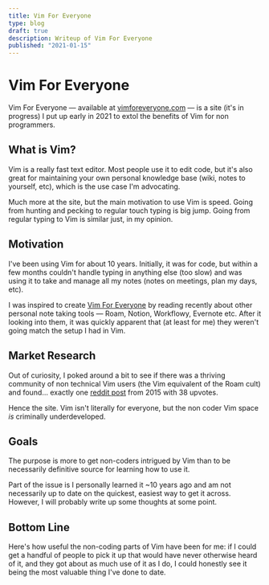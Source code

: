 ```yaml
---
title: Vim For Everyone
type: blog
draft: true
description: Writeup of Vim For Everyone
published: "2021-01-15"
---
```



# Vim For Everyone
Vim For Everyone — available at
[vimforeveryone.com](https://www.vimforeveryone.com) — is a site (it's in
progress) I put up early in 2021 to extol the benefits of Vim for non
programmers.

## What is Vim?
Vim is a really fast text editor. Most people use it to edit code, but it's
also great for maintaining your own personal knowledge base (wiki, notes to
yourself, etc), which is the use case I'm advocating.

Much more at the site, but the main motivation to use Vim is speed. Going from
hunting and pecking to regular touch typing is big jump. Going from regular
typing to Vim is similar just, in my opinion.

## Motivation
I've been using Vim for about 10 years. Initially, it was for code, but within
a few months couldn't handle typing in anything else (too slow) and was using
it to take and manage all my notes (notes on meetings, plan my days, etc).

I was inspired to create [Vim For Everyone](https://vimforeveryone.com) by
reading recently about other personal note taking tools — Roam, Notion,
Workflowy, Evernote etc. After it looking into them, it was quickly apparent
that (at least for me) they weren't going match the setup I had in Vim.

## Market Research
Out of curiosity, I poked around a bit to see if there was a thriving
community of non technical Vim users (the Vim equivalent of the Roam cult) and
found... exactly one [reddit
post](https://www.reddit.com/r/vim/comments/3wpour/is_vim_useful_to_nonprogrammers_or_is_it_only/)
from 2015 with 38 upvotes.

Hence the site. Vim isn't literally for everyone, but the non coder Vim space
*is* criminally underdeveloped.

## Goals
The purpose is more to get non-coders intrigued by Vim than to be necessarily
definitive source for learning how to use it. 

Part of the issue is I personally learned it ~10 years ago and am not
necessarily up to date on the quickest, easiest way to get it across. However,
I will probably write up some thoughts at some point.

## Bottom Line
Here's how useful the non-coding parts of Vim have been for me: if I could get
a handful of people to pick it up that would have never otherwise heard of it,
and they got about as much use of it as I do, I could honestly see it being
the most valuable thing I've done to date.

